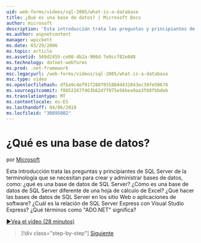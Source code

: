 ```yaml
---
uid: web-forms/videos/sql-2005/what-is-a-database
title: ¿Qué es una base de datos? | Microsoft Docs
author: microsoft
description: 'Esta introducción trata las preguntas y principiantes de SQL Server de la terminología que se necesitan para crear y administrar bases de datos, como: ¿qué es una base de datos de SQL Server? Cómo...'
ms.author: aspnetcontent
manager: wpickett
ms.date: 03/29/2006
ms.topic: article
ms.assetid: 560d2455-ce08-4b2a-900d-7e9ccf82e048
ms.technology: dotnet-webforms
ms.prod: .net-framework
msc.legacyurl: /web-forms/videos/sql-2005/what-is-a-database
msc.type: video
ms.openlocfilehash: dfba9c4ef91f28870558044431043ec39fe50678
ms.sourcegitcommit: f8852267f463b62d7f975e56bea9aa3f68fbbdeb
ms.translationtype: MT
ms.contentlocale: es-ES
ms.lasthandoff: 04/06/2018
ms.locfileid: "30895082"
---
```

<a name="what-is-a-database"></a>¿Qué es una base de datos?
====================
por [Microsoft](https://github.com/microsoft)

Esta introducción trata las preguntas y principiantes de SQL Server de la terminología que se necesitan para crear y administrar bases de datos, como: ¿qué es una base de datos de SQL Server? ¿Cómo es una base de datos de SQL Server diferente de una hoja de cálculo de Excel? ¿Qué hacer las bases de datos de SQL Server en los sitio Web o aplicaciones de software? ¿Cuál es la relación de SQL Server Express con Visual Studio Express? ¿Qué términos como "ADO.NET" significa?

[&#9654;Vea el vídeo (28 minutos)](https://channel9.msdn.com/Blogs/ASP-NET-Site-Videos/what-is-a-database)

> [!div class="step-by-step"]
> [Siguiente](understanding-database-tables-and-records.md)
